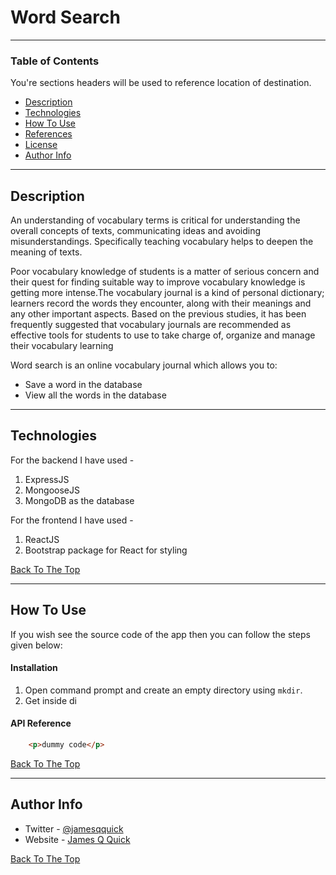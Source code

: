# Word Search 

<!-- ![Project Image](project-image-url) -->

---

### Table of Contents
You're sections headers will be used to reference location of destination.

- [Description](#description)
- [Technologies](#technologies)
- [How To Use](#how-to-use)
- [References](#references)
- [License](#license)
- [Author Info](#author-info)

---

## Description

An understanding of vocabulary terms is critical for
understanding the overall concepts of texts, communicating ideas and avoiding
misunderstandings. Specifically teaching vocabulary helps to deepen the meaning of texts.

Poor vocabulary knowledge of students is a matter of serious
concern and their quest for finding suitable way to improve vocabulary knowledge is
getting more intense.The vocabulary journal is a kind of personal dictionary;
learners record the words they encounter, along with their meanings and any other
important aspects. Based on the previous studies, it has been
frequently suggested that vocabulary journals are recommended as effective tools for
students to use to take charge of, organize and manage their vocabulary learning

Word search is an online vocabulary journal which allows you to:
<ul>
    <li>Save a word in the database</li>
    <li>View all the words in the database</li>
</ul>

---

## Technologies

For the backend I have used -
 1. ExpressJS 
 2. MongooseJS
 3. MongoDB as the database

For the frontend I have used -
 1. ReactJS
 2. Bootstrap package for React for styling

[Back To The Top](#read-me-template)

---

## How To Use

If you wish see the source code of the app then you can follow the steps given below:

#### Installation
1. Open command prompt and create an empty directory using <code>mkdir</code>.
2. Get inside di


#### API Reference

```html
    <p>dummy code</p>
```
[Back To The Top](#read-me-template)


---
## Author Info

- Twitter - [@jamesqquick](https://twitter.com/jamesqquick)
- Website - [James Q Quick](https://jamesqquick.com)

[Back To The Top](#read-me-template)
